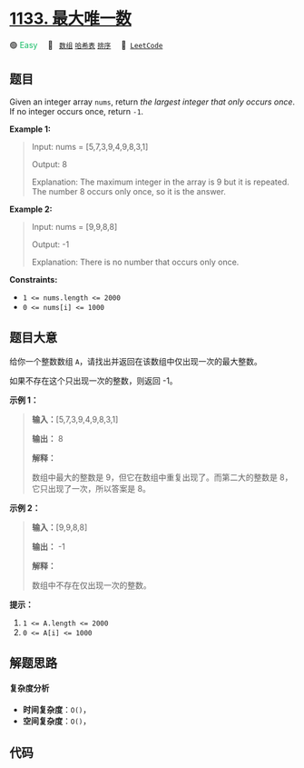 # [1133. 最大唯一数](https://leetcode.com/problems/largest-unique-number)

🟢 <font color=#15bd66>Easy</font>&emsp; 🔖&ensp; [`数组`](/tag/array.md) [`哈希表`](/tag/hash-table.md) [`排序`](/tag/sorting.md)&emsp; 🔗&ensp;[`LeetCode`](https://leetcode.com/problems/largest-unique-number)

## 题目

Given an integer array `nums`, return _the largest integer that only occurs
once_. If no integer occurs once, return `-1`.



**Example 1:**

> Input: nums = [5,7,3,9,4,9,8,3,1]
> 
> Output: 8
> 
> Explanation: The maximum integer in the array is 9 but it is repeated. The number 8 occurs only once, so it is the answer.

**Example 2:**

> Input: nums = [9,9,8,8]
> 
> Output: -1
> 
> Explanation: There is no number that occurs only once.

**Constraints:**

  * `1 <= nums.length <= 2000`
  * `0 <= nums[i] <= 1000`


## 题目大意

给你一个整数数组 `A`，请找出并返回在该数组中仅出现一次的最大整数。

如果不存在这个只出现一次的整数，则返回 -1。



**示例 1：**

> 
> 
> 
> 
> 
> **输入：**[5,7,3,9,4,9,8,3,1]
> 
> **输出：** 8
> 
> **解释：**
> 
> 数组中最大的整数是 9，但它在数组中重复出现了。而第二大的整数是 8，它只出现了一次，所以答案是 8。
> 
> 

**示例 2：**

> 
> 
> 
> 
> 
> **输入：**[9,9,8,8]
> 
> **输出：** -1
> 
> **解释：**
> 
> 数组中不存在仅出现一次的整数。
> 
> 



**提示：**

  1. `1 <= A.length <= 2000`
  2. `0 <= A[i] <= 1000`


## 解题思路

#### 复杂度分析

- **时间复杂度**：`O()`，
- **空间复杂度**：`O()`，

## 代码

```javascript

```